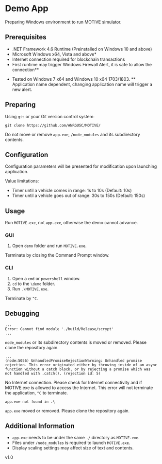 # Demo App

Preparing Windows environment to run MOTIVE simulator.

## Prerequisites

- .NET Framework 4.6 Runtime (Preinstalled on Windows 10 and above)
- Microsoft Windows x64, Vista and above*
- Internet connection required for blockchain transactions
- First runtime may trigger Windows Firewall Alert, it is safe to allow the connection**

* Tested on Windows 7 x64 and Windows 10 x64 1703/1803.
** Application name dependent, changing application name will trigger a new alert.

## Preparing

Using `git` or your Git version control system:

`git clone https://github.com/ANRGUSC/MOTIVE/`

Do not move or remove `app.exe`, `/node_modules` and its subdirectory contents.

## Configuration

Configuration parameters will be presented for modification upon launching application.

Value limitations:
- Timer until a vehicle comes in range: 	1s to 10s 	(Default: 10s)
- Timer until a vehicle goes out of range: 	30s to 150s (Default: 150s)

## Usage

Run `MOTIVE.exe`, not `app.exe`, otherwise the demo cannot advance.

### GUI

1. Open `demo` folder and run `MOTIVE.exe`.

Terminate by closing the Command Prompt window.

### CLI

1. Open a `cmd` or `powershell` window. 
2. `cd` to the `\demo` folder.
3. Run `.\MOTIVE.exe`.

Terminate by `^C`.

## Debugging

```
...
Error: Cannot find module './build/Release/scrypt'
...
```

`node_modules` or its subdirectory contents is moved or removed. Please clone the repository again.

```
...
(node:5056) UnhandledPromiseRejectionWarning: Unhandled promise rejection. This error originated either by throwing inside of an async function without a catch block, or by rejecting a promise which was not handled with .catch(). (rejection id: 5)
```

No Internet connection. Please check for Internet connectivity and if MOTIVE.exe is allowed to access the Internet. This error will not terminate the application, `^C` to terminate.

```
app.exe not found in .\
```

`app.exe` moved or removed. Please clone the repository again.

## 	Additional Information

- `app.exe` needs to be under the same `./` directory as `MOTIVE.exe`.
- Files under `/node_modules` is required to launch `MOTIVE.exe`. 
- Display scaling settings may affect size of text and contents.

v1.0